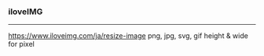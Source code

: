 ### iloveIMG
---
https://www.iloveimg.com/ja/resize-image
png, jpg, svg, gif
height & wide for pixel


```
```

```
```

```
```

```
```

```
```
